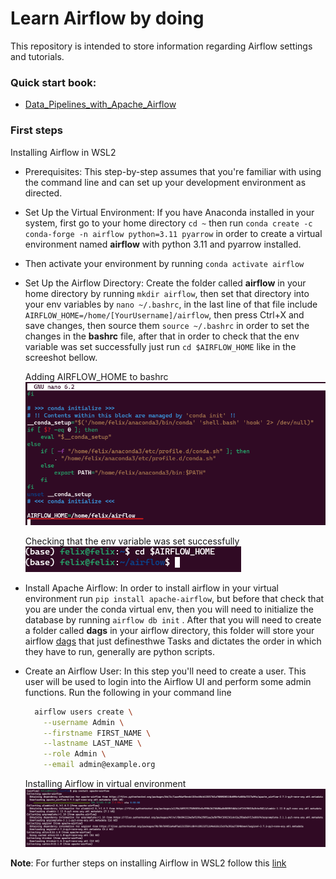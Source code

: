 # Learn Airflow by doing

This repository is intended to store information regarding Airflow settings and tutorials.

### Quick start book:

* [Data_Pipelines_with_Apache_Airflow](https://biconsult.ru/files/Data_warehouse/Bas_P_Harenslak%2C_Julian_Rutger_de_Ruiter_Data_Pipelines_with_Apache.pdf)

### First steps

Installing Airflow in WSL2

* Prerequisites: This step-by-step assumes that you're familiar with using the command line and can set up your development environment as directed.
* Set Up the Virtual Environment: If you have Anaconda installed in your system, first go to your home directory `cd ~` then run `conda create -c conda-forge -n airflow python=3.11 pyarrow` in order to create a virtual environment named **airflow** with python 3.11 and pyarrow installed.
* Then activate your environment by running `conda activate airflow`
* Set Up the Airflow Directory: Create the folder called **airflow** in your home directory by running `mkdir airflow`, then set that directory into your env variables by `nano ~/.bashrc`, in the last line of that file include `AIRFLOW_HOME=/home/[YourUsername]/airflow`, then press Ctrl+X and save changes, then source them `source ~/.bashrc` in order to set the changes in the **bashrc** file, after that in order to check that the env variable was set successfully just run `cd $AIRFLOW_HOME` like in the screeshot bellow.
   
  Adding AIRFLOW_HOME to bashrc
  ![bashrc](img/bashrc.png)

  Checking that the env variable was set successfully
  ![airflowhome](img/airflow_home.png)
  
* Install Apache Airflow: In order to install airflow in your virtual environment run `pip install apache-airflow`, but before that check that you are under the conda virtual env, then you will need to initialize the database by running `airflow db init` . After that you will need to create a folder called **dags** in your airflow directory, this folder will store your airflow [dags](https://airflow.apache.org/docs/apache-airflow/stable/core-concepts/dags.html) that just definesthwe Tasks and dictates the order in which they have to run, generally are python scripts.
* Create an Airflow User: In this step you'll need to create a user. This user will be used to login into the Airflow UI and perform some admin functions. Run the following in your command line
  
  ```bash
    airflow users create \
      --username Admin \
      --firstname FIRST_NAME \
      --lastname LAST_NAME \
      --role Admin \
      --email admin@example.org
  ```
  
  Installing Airflow in virtual environment
  ![installairflow](img/installing_airflow.png)


**Note**: For further steps on installing Airflow in WSL2 follow this [link](https://www.freecodecamp.org/news/install-apache-airflow-on-windows-without-docker/)

